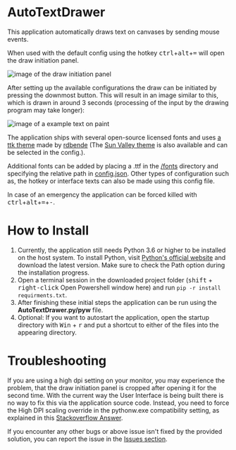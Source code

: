 # AutoTextDrawer
This application automatically draws text on canvases by sending mouse events.

When used with the default config using the hotkey <kbd>ctrl</kbd>+<kbd>alt</kbd>+<kbd>=</kbd> will open the draw initiation panel.

![image of the draw initiation panel](https://i.imgur.com/6SXmeTv.png)

After setting up the available configurations the draw can be initiated by pressing the downmost button. This will result in an image similar to this, which is drawn in around 3 seconds (processing of the input by the drawing program may take longer):

![image of a example text on paint](https://i.imgur.com/MKBkep3.png)

The application ships with several open-source licensed fonts 
and uses [a ttk theme](https://github.com/rdbende/Azure-ttk-theme) made by [rdbende](https://github.com/rdbende) 
(The [Sun Valley theme](https://github.com/rdbende/Sun-Valley-ttk-theme) is also available and can be selected in the config.).

Additional fonts can be added by placing a .ttf in the [/fonts](/fonts) directory and specifying the relative
path in [config.json](config.json). Other types of configuration such as, the hotkey or interface texts can also be made using
this config file.

In case of an emergency the application can be forced killed with <kbd>ctrl</kbd>+<kbd>alt</kbd>+<kbd>=</kbd>+<kbd>-</kbd>.

# How to Install
1. Currently, the application still needs Python 3.6 or higher to be installed on the host system. To install Python, visit
   [Python's official website](https://www.python.org/downloads/) and download the latest version. Make sure to check the Path
   option during the installation progress.
2. Open a terminal session in the downloaded project folder (<kbd>shift</kbd> + <kbd>right-click</kbd> Open Powershell window here) and run
`pip -r install requirments.txt`.
3. After finishing these initial steps the application can be run using the **AutoTextDrawer.py/pyw** file.
4. Optional: If you want to autostart the application, open the startup directory with <kbd>Win</kbd> + <kbd>r</kbd>
and put a shortcut to either of the files into the appearing directory.

# Troubleshooting
If you are using a high dpi setting on your monitor, you may experience the problem, that the draw initiation panel is
cropped after opening it for the second time. With the current way the User Interface is being built there is no way to 
fix this via the application source code. Instead, you need to force the High DPI scaling override in the pythonw.exe 
compatibility setting, as explained in this [Stackoverflow Answer](https://stackoverflow.com/questions/41315873/attempting-to-resolve-blurred-tkinter-text-scaling-on-windows-10-high-dpi-disp).

If you encounter any other bugs or above issue isn't fixed by the provided solution, you can report the issue in the 
[Issues section](issues).